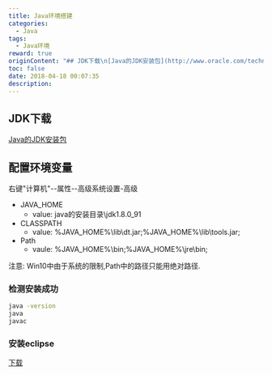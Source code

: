 ```yaml
---
title: Java环境搭建
categories:
  - Java
tags:
  - Java环境
reward: true
originContent: "## JDK下载\n[Java的JDK安装包](http://www.oracle.com/technetwork/java/javase/downloads/index.html)\n\n## 配置环境变量\n右键\"计算机\"--属性--高级系统设置-高级\n* JAVA_HOME\n\t* value: java的安装目录\\jdk1.8.0_91\n* CLASSPATH\n\t* value: %JAVA_HOME%\\lib\\dt.jar;%JAVA_HOME%\\lib\\tools.jar;\n* Path\n\t* vaule: %JAVA_HOME%\\bin;%JAVA_HOME%\\jre\\bin;\n\n注意: Win10中由于系统的限制,Path中的路径只能用绝对路径.\n\n<!--more-->\n\n### 检测安装成功\n\n```cmd\njava -version\njava\njavac\n```\n\n### 安装eclipse\n\n[下载](http://www.eclipse.org/downloads/)"
toc: false
date: 2018-04-18 00:07:35
description:
---
```


## JDK下载
[Java的JDK安装包](http://www.oracle.com/technetwork/java/javase/downloads/index.html)

## 配置环境变量
右键"计算机"--属性--高级系统设置-高级
* JAVA_HOME
	* value: java的安装目录\jdk1.8.0_91
* CLASSPATH
	* value: %JAVA_HOME%\lib\dt.jar;%JAVA_HOME%\lib\tools.jar;
* Path
	* vaule: %JAVA_HOME%\bin;%JAVA_HOME%\jre\bin;

注意: Win10中由于系统的限制,Path中的路径只能用绝对路径.

<!--more-->

### 检测安装成功

```cmd
java -version
java
javac
```

### 安装eclipse

[下载](http://www.eclipse.org/downloads/)